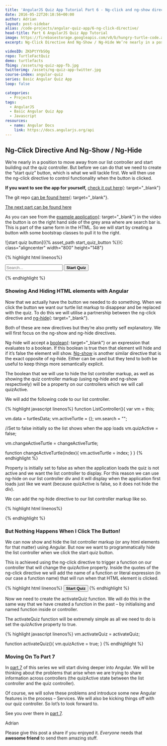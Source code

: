```yaml
---
title: 'AngularJS Quiz App Tutorial Part 6 - Ng-click and ng-show directives'
date: 2016-05-22T20:18:56+00:00
author: Adrian
layout: post-sidebar
alias: /code-projects/angular-quiz-app/6-ng-click-directive/
head-title: Part 6 AngularJS Quiz App Tutorial
image: https://firebasestorage.googleapis.com/v0/b/hungry-turtle-code.appspot.com/o/article_images%2FAngular-quiz-part-6_njlvtc.jpg?alt=media&token=bc80f7d0-71e2-42c3-80c0-c1504ef05af1
excerpt: Ng-Click Directive And Ng-Show / Ng-Hide We’re nearly in a position to move away from our list controller and start building out the quiz controller. But before we can do that we need to create the “start quiz” button, which …

videoID: ZKbPtYYbSOg
repo: TurtleFactQuiz
demo: turtlefacts
fbimg: /assets/ng-quiz-app-fb.jpg
twitterimg: /assets/ng-quiz-app-twitter.jpg
course-index: angular-quiz
series: Basic Angular Quiz App
loop: false

categories:
  - Projects
tags:
  - AngularJS
  - Basic Angular Quiz App
  - Javascript
resources:
  - name: Angular Docs
    link: https://docs.angularjs.org/api
---
```

## Ng-Click Directive And Ng-Show / Ng-Hide

We&#8217;re nearly in a position to move away from our list controller and start building out the quiz controller. But before we can do that we need to create the “start quiz” button, which is what we will tackle first. We will then use the ng-click directive to control functionality when the button is clicked.

**If you want to see the app for yourself,** [check it out here]({{site.baseurl}}/demos/turtlefacts){: target="_blank"}<!--_-->

The git repo [can be found here](https://github.com/adiman9/HungryTurtleFactQuiz){: target="_blank"}<!--_-->.

[The next part can be found here]({{site.baseurl}}/projects/7-angular-services/)

As you can see from the [example application]({{site.baseurl}}/demos/turtlefacts){: target="_blank"}<!--_--> in the video the button is on the right hand side of the grey area where are search bar is. This is part of the same form in the HTML. So we will start by creating a button with some bootstrap classes to pull it to the right.

![start quiz button]({% asset_path start_quiz_button %}){: class="aligncenter" width="800" height="148"}

{% highlight html linenos%}
<form class="form-inline well well-sm clearfix">
  <span class="glyphicon glyphicon-search"></span>
  <input 
      type="text" 
      placeholder="Search..." 
      class="form-control"
      ng-model="list.search">

  <button class="btn btn-warning pull-right">
    <strong>Start Quiz</strong>
  </button>
</form>
{% endhighlight %}

### Showing And Hiding HTML elements with Angular

Now that we actually have the button we needed to do something. When we click the button we want our turtle list markup to disappear and be replaced with the quiz. To do this we will utilise a partnership between the ng-click directive and [ng-hide](https://docs.angularjs.org/api/ng/directive/ngHide){: target="_blank"}<!--_-->.

Both of these are new directives but they&#8217;re also pretty self explanatory. We will first focus on the ng-show and ng-hide directives.

Ng-hide will accept a [boolean](https://en.wikipedia.org/wiki/Boolean_data_type){: target="_blank"}<!--_--> or an expression that evaluates to a boolean. If this boolean is true then that element will hide and if it&#8217;s false the element will show. <a href="https://docs.angularjs.org/api/ng/directive/ngShow" target="_blank">Ng-show</a> is another similar directive that is the exact opposite of ng-hide. Either can be used but they tend to both be useful to keep things more semantically explicit.

The boolean that we will use to hide the list controller markup, as well as showing the quiz controller markup (using ng-hide and ng-show respectively) will be a property on our controllers which we will call quizActive.

We will add the following code to our list controller.

{% highlight javascript linenos%}
function ListController(){
  var vm = this;

  vm.data = turtlesData;
  vm.activeTurtle = {};
  vm.search = "";
  
  //Set to false initially so the list shows when the app loads
  vm.quizActive = false;

  vm.changeActiveTurtle = changeActiveTurtle;

  function changeActiveTurtle(index){
    vm.activeTurtle = index;
  }
}
{% endhighlight %}

Property is initially set to false as when the application loads the quiz is not active and we want the list controller to display. For this reason we can use ng-hide on our list controller div and it will display when the application first loads just like we want (because quizActive is false, so it does not hide the div).

We can add the ng-hide directive to our list controller markup like so.

{% highlight html linenos%}
<div ng-controller="listCtrl as list" ng-hide="list.quizActive">
{% endhighlight %}

### But Nothing Happens When I Click The Button!

We can now show and hide the list controller markup (or any html elements for that matter) using Angular. But now we want to programmatically hide the list controller when we click the start quiz button.

This is achieved using the ng-click directive to trigger a function on our controller that will change the quizActive property. Inside the quotes of the ng-click directive we will add the name of a function or literal expression (in our case a function name) that will run when that HTML element is clicked.

{% highlight html linenos%}
<button class="btn btn-warning pull-right"
        ng-click="list.activateQuiz()">
            <strong>Start Quiz</strong>
</button>
{% endhighlight %}

Now we need to create the activateQuiz function. We will do this in the same way that we have created a function in the past &#8211; by initialising and named function inside or controller.

The activateQuiz function will be extremely simple as all we need to do is set the quizActive property to true.

{% highlight javascript linenos%}
vm.activateQuiz = activateQuiz;

function activateQuiz(){
  vm.quizActive = true;
}
{% endhighlight %}

### Moving On To Part 7

In [part 7]({{site.baseurl}}/projects/7-angular-services/) of this series we will start diving deeper into Angular. We will be thinking about the problems that arise when we are trying to share information across controllers (the quizActive state between the list controller and the quiz controller).

Of course, we will solve these problems and introduce some new Angular features in the process &#8211; Services. We will also be kicking things off with our quiz controller. So lot&#8217;s to look forward to.

See you over there in [part 7]({{site.baseurl}}/projects/7-angular-services/).

Adrian

Please give this post a share if you enjoyed it. _Everyone_ needs that **awesome friend** to send them amazing stuff.
